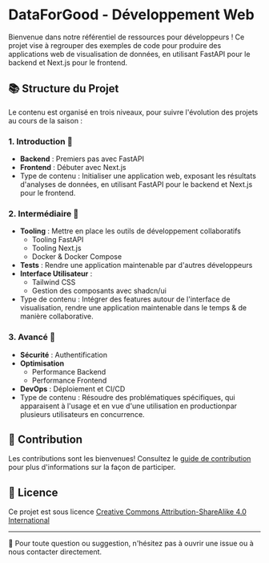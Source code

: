 # DataForGood - Développement Web

Bienvenue dans notre référentiel de ressources pour développeurs ! Ce projet vise à regrouper des exemples de code pour produire des applications web de visualisation de données, en utilisant FastAPI pour le backend et Next.js pour le frontend.

## 📚 Structure du Projet

Le contenu est organisé en trois niveaux, pour suivre l'évolution des projets au cours de la saison :

### 1. Introduction 🌱

- **Backend** : Premiers pas avec FastAPI
- **Frontend** : Débuter avec Next.js
- Type de contenu : Initialiser une application web, exposant les résultats d'analyses de données, en utilisant FastAPI pour le backend et Next.js pour le frontend.

### 2. Intermédiaire 🌿

- **Tooling** : Mettre en place les outils de développement collaboratifs
  - Tooling FastAPI
  - Tooling Next.js
  - Docker & Docker Compose
- **Tests** : Rendre une application maintenable par d'autres développeurs
- **Interface Utilisateur** :
  - Tailwind CSS
  - Gestion des composants avec shadcn/ui
- Type de contenu : Intégrer des features autour de l'interface de visualisation, rendre une application maintenable dans le temps & de manière collaborative.

### 3. Avancé 🌳

- **Sécurité** : Authentification
- **Optimisation**
  - Performance Backend
  - Performance Frontend
- **DevOps** : Déploiement et CI/CD
- Type de contenu : Résoudre des problématiques spécifiques, qui apparaisent à l'usage et en vue d'une utilisation en productionpar plusieurs utilisateurs en concurrence.

## 🤝 Contribution

Les contributions sont les bienvenues! Consultez le [guide de contribution](CONTRIBUTING.md) pour plus d'informations sur la façon de participer.

## 📝 Licence

Ce projet est sous licence [Creative Commons Attribution-ShareAlike 4.0 International](LICENCE-CC-BY-SA)

---

💬 Pour toute question ou suggestion, n'hésitez pas à ouvrir une issue ou à nous contacter directement.
